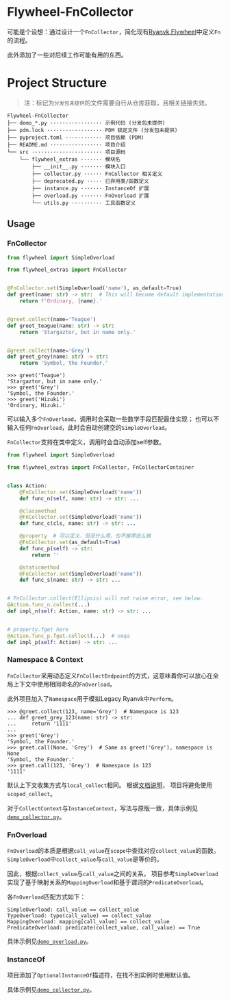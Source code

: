 # Flywheel-FnCollector

可能是个设想：通过设计一个`FnCollector`，简化现有[Ryanvk Flywheel](https://github.com/GreyElaina/RvFlywheel)中定义`Fn`的流程。

此外添加了一些对后续工作可能有用的东西。

# Project Structure

> 注：标记为`分发包未提供`的文件需要自行从仓库获取，且相关链接失效。

```text
Flywheel-FnCollector
├── demo_*.py ················· 示例代码 (分发包未提供)
├── pdm.lock ·················· PDM 锁定文件 (分发包未提供)
├── pyproject.toml ············ 项目依赖 (PDM)
├── README.md ················· 项目介绍
└── src ······················· 项目源码
    └── flywheel_extras ······· 模块名
        ├── __init__.py ······· 模块入口
        ├── collector.py ······ FnCollector 相关定义
        ├── deprecated.py ····· 已弃用类/函数定义
        ├── instance.py ······· InstanceOf 扩展
        ├── overload.py ······· FnOverload 扩展
        └── utils.py ·········· 工具函数定义
```

## Usage

### FnCollector

```python
from flywheel import SimpleOverload

from flywheel_extras import FnCollector


@FnCollector.set(SimpleOverload('name'), as_default=True)
def greet(name: str) -> str:  # This will become default implementation
    return f'Ordinary, {name}.'


@greet.collect(name='Teague')
def greet_teague(name: str) -> str:
    return 'Stargaztor, but in name only.'


@greet.collect(name='Grey')
def greet_grey(name: str) -> str:
    return 'Symbol, the Founder.'
```

```pycon
>>> greet('Teague')
'Stargaztor, but in name only.'
>>> greet('Grey')
'Symbol, the Founder.'
>>> greet('Hizuki')
'Ordinary, Hizuki.'
```

可以输入多个`FnOverload`，调用时会采取一些数学手段匹配最佳实现；
也可以不输入任何`FnOverload`，此时会自动创建空的`SimpleOverload`。

`FnCollector`支持在类中定义，调用时会自动添加self参数。

```python
from flywheel import SimpleOverload

from flywheel_extras import FnCollector, FnCollectorContainer


class Action:
    @FnCollector.set(SimpleOverload('name'))
    def func_n(self, name: str) -> str: ...

    @classmethod
    @FnCollector.set(SimpleOverload('name'))
    def func_c(cls, name: str) -> str: ...

    @property  # 可以定义，但没什么用，也不推荐这么做
    @FnCollector.set(as_default=True)
    def func_p(self) -> str:
        return ''

    @staticmethod
    @FnCollector.set(SimpleOverload('name'))
    def func_s(name: str) -> str: ...


# FnCollector.collect(Ellipsis) will not raise error, see below.
@Action.func_n.collect(...)
def impl_n(self: Action, name: str) -> str: ...


# property.fget here
@Action.func_p.fget.collect(...)  # noqa
def impl_p(self: Action) -> str: ...
```

### Namespace & Context

`FnCollector`采用动态定义`FnCollectEndpoint`的方式，这意味着你可以放心在全局上下文中使用相同命名的`FnOverload`。

此外项目加入了`Namespace`用于模拟Legacy Ryanvk中`Perform`。

```pycon
>>> @greet.collect(123, name='Grey')  # Namespace is 123
... def greet_grey_123(name: str) -> str:
...     return '1111'
... 
>>> greet('Grey')
'Symbol, the Founder.'
>>> greet.call(None, 'Grey')  # Same as greet('Grey'), namespace is None
'Symbol, the Founder.'
>>> greet.call(123, 'Grey')  # Namespace is 123
'1111'
```

默认上下文收集方式与`local_collect`相同。
根据[文档说明](https://github.com/GreyElaina/RvFlywheel/blob/main/README.zh.md#scoped_collect)，
项目将避免使用`scoped_collect`。

对于`CollectContext`与`InstanceContext`，写法与原版一致，具体示例见[`demo_collector.py`](demo_collector.py)。

### FnOverload

`FnOverload`的本质是根据`call_value`在`scope`中查找对应`collect_value`的函数。
`SimpleOverload`中`collect_value`与`call_value`是等价的。

因此，根据`collect_value`与`call_value`之间的关系，
项目参考`SimpleOverload`实现了基于映射关系的`MappingOverload`和基于谓词的`PredicateOverload`。

各`FnOverload`匹配方式如下：

```text
SimpleOverload: call_value == collect_value
TypeOverload: type(call_value) == collect_value
MappingOverload: mapping[call_value] == collect_value
PredicateOverload: predicate(collect_value, call_value) == True
```

具体示例见[`demo_overload.py`](demo_overload.py)。

### InstanceOf

项目添加了`OptionalInstanceOf`描述符，在找不到实例时使用默认值。

具体示例见[`demo_collector.py`](demo_collector.py)。
